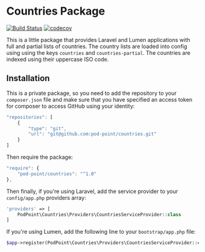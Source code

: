 # Countries Package

[![Build Status](https://travis-ci.com/Pod-Point/countries.svg?token=LoNGxqezQnEAhskq5zfx&branch=master)](https://travis-ci.com/Pod-Point/countries) [![codecov](https://codecov.io/gh/Pod-Point/countries/branch/master/graph/badge.svg?token=kG5ptGaEFs)](https://codecov.io/gh/Pod-Point/countries)

This is a little package that provides Laravel and Lumen applications with full and partial lists of countries. The
country lists are loaded into config using using the keys `countries` and `countries-partial`. The countries are indexed
using their uppercase ISO code.

## Installation

This is a private package, so you need to add the repository to your `composer.json` file and make sure that you have
specified an access token for composer to access GitHub using your identity:

```javascript
"repositories": [
    {
        "type": "git",
        "url": "git@github.com:pod-point/countries.git"
    }
]
```

Then require the package:

```javascript
"require": {
    "pod-point/countries": "^1.0"
},
```

Then finally, if you're using Laravel, add the service provider to your `config/app.php` providers array:

```php
'providers' => [
    PodPoint\Countries\Providers\CountriesServiceProvider::class
]
```

If you're using Lumen, add the following line to your `bootstrap/app.php` file:

```php
$app->register(PodPoint\Countries\Providers\CountriesServiceProvider::class);
```
